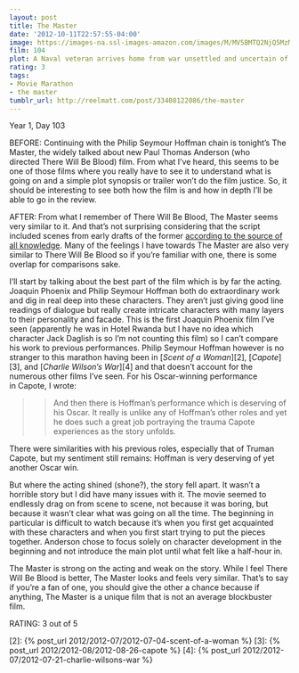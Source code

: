 ```yaml
---
layout: post
title: The Master
date: '2012-10-11T22:57:55-04:00'
image: https://images-na.ssl-images-amazon.com/images/M/MV5BMTQ2NjQ5MzMwMF5BMl5BanBnXkFtZTcwMjczNTAzOA@@._V1_UX182_CR0,0,182,268_AL_.jpg
film: 104
plot: A Naval veteran arrives home from war unsettled and uncertain of his future - until he is tantalized by The Cause and its charismatic leader.
rating: 3
tags:
- Movie Marathon
- the master
tumblr_url: http://reelmatt.com/post/33408122086/the-master
---
```


Year 1, Day 103

BEFORE: Continuing with the Philip Seymour Hoffman chain is tonight’s The Master, the widely talked about new Paul Thomas Anderson (who directed There Will Be Blood) film. From what I’ve heard, this seems to be one of those films where you really have to see it to understand what is going on and a simple plot synopsis or trailer won’t do the film justice. So, it should be interesting to see both how the film is and how in depth I’ll be able to go in the review.

AFTER: From what I remember of There Will Be Blood, The Master seems very similar to it. And that’s not surprising considering that the script included scenes from early drafts of the former [according to the source of all knowledge][1]. Many of the feelings I have towards The Master are also very similar to There Will Be Blood so if you’re familiar with one, there is some overlap for comparisons sake.

I’ll start by talking about the best part of the film which is by far the acting. Joaquin Phoenix and Philip Seymour Hoffman both do extraordinary work and dig in real deep into these characters. They aren’t just giving good line readings of dialogue but really create intricate characters with many layers to their personality and facade. This is the first Joaquin Phoenix film I’ve seen (apparently he was in Hotel Rwanda but I have no idea which character Jack Daglish is so I’m not counting this film) so I can’t compare his work to previous performances. Philip Seymour Hoffman however is no stranger to this marathon having been in [*Scent of a Woman*][2], [*Capote*][3], and [*Charlie Wilson’s War*][4] and that doesn’t account for the numerous other films I’ve seen. For his Oscar-winning performance in Capote, I wrote:

>>And then there is Hoffman’s performance which is deserving of his Oscar. It really is unlike any of Hoffman’s other roles and yet he does such a great job portraying the trauma Capote experiences as the story unfolds.

There were similarities with his previous roles, especially that of Truman Capote, but my sentiment still remains: Hoffman is very deserving of yet another Oscar win.

But where the acting shined (shone?), the story fell apart. It wasn’t a horrible story but I did have many issues with it. The movie seemed to endlessly drag on from scene to scene, not because it was boring, but because it wasn’t clear what was going on all the time. The beginning in particular is difficult to watch because it’s when you first get acquainted with these characters and when you first start trying to put the pieces together. Anderson chose to focus solely on character development in the beginning and not introduce the main plot until what felt like a half-hour in.

The Master is strong on the acting and weak on the story. While I feel There Will Be Blood is better, The Master looks and feels very similar. That’s to say if you’re a fan of one, you should give the other a chance because if anything, The Master is a unique film that is not an average blockbuster film.

RATING: 3 out of 5

[1]: https://en.wikipedia.org/wiki/The_Master_(2012_film)#Writing
[2]: {% post_url 2012/2012-07/2012-07-04-scent-of-a-woman %}
[3]: {% post_url 2012/2012-08/2012-08-26-capote %}
[4]: {% post_url 2012/2012-07/2012-07-21-charlie-wilsons-war %}